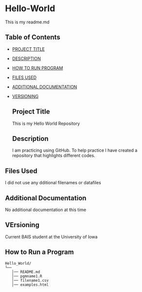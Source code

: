 # Hello-World

This is my readme.md 

## Table of Contents 

- [PROJECT TITLE](#Project-Title)
- [DESCRIPTION](#Description)
- [HOW TO RUN PROGRAM](#How-to-run-program)
- [FILES USED](#files-used)
- [ADDITIONAL DOCUMENTATION](#additional-documentation)
- [VERSIONING](#versioning)

  ## Project Title

  This is my Hello World Repository

  ## Description

  I am practicing using GitHub. To help practice I have created a repository that highlights different codes.

 ## Files Used

 I did not use any dditional filenames or datafiles 

 ## Additional Documentation 

 No additional documentation at this time 

 ## VErsioning 

 Current BAIS student at the University of Iowa

 ## How to Run a Program 
 ```text
Hello_World/
└── 
    │── README.md
    │── pgmname1.R
    │── filename1.csv
    │── examples.html
   
```

  
